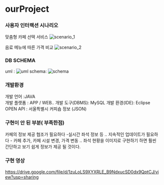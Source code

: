 # ourProject

### 사용자 인터랙션 시나리오
맞춤형 카페 선택 서비스
![scenario_1](https://user-images.githubusercontent.com/52409424/105623628-88ccec00-5e5e-11eb-96d6-b702ae4eb1fa.png)

음료 메뉴에 따른 가격 비교
![scenario_2](https://user-images.githubusercontent.com/52409424/105623682-d5b0c280-5e5e-11eb-9778-bead9ff1f21c.png)


### DB SCHEMA
uml : ![uml](https://user-images.githubusercontent.com/52409424/105623639-984c3500-5e5e-11eb-8296-85d0232ae78a.png)
schema: ![schema](https://user-images.githubusercontent.com/52409424/105623729-46f07580-5e5f-11eb-8985-6e4fa09c306e.png)


### 개발환경
개발 언어 :JAVA  
개발 플랫폼 : APP / WEB.. 
개발 도구(DBMS): MySQL
개발 환경(IDE): Eclipse
OPEN API : 서울특별시 커피숍 정보 (JSON)

### 구현이 안 된 부분( 부족한점)
카페의 정보 제공 협조가 필요하다 -실시간 좌석 정보 등 ..
지속적인 업데이트가 필요하다 - 카페 추가, 카페 시설 변경, 가격 변동 ..
좌석 현황을 이미지로 구현하기 하면 훨씬 간단하고 보기 쉽게 정보가 제공 될 것이다.


### 구현 영상
https://drive.google.com/file/d/1zuLoLS9XYXRLE_B9NdxucSD0dx9QptCJ/view?usp=sharing
